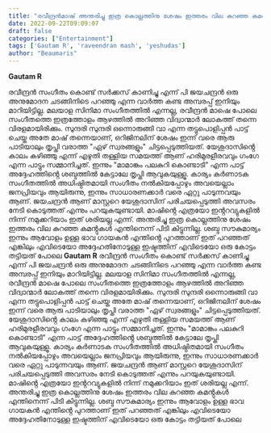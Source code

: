 ```yaml
---
title: "രവീന്ദ്രൻമാഷ് അന്തരിച്ചു ഇത്ര കൊല്ലത്തിനു ശേഷം ഇത്തരം വില കുറഞ്ഞ കമൻ്റുകൾ എന്തിനെന്ന് പിടി കിട്ടുന്നില്ല"
date: 2022-09-22T09:09:07
draft: false
categories: ["Entertainment"]
tags: ['Gautam R', 'raveendran mash', 'yeshudas']
author: "Beaumaris"
---
```


<strong>Gautam R</strong>

രവീന്ദ്രൻ സംഗീതം കൊണ്ട് സർക്കസ് കാണിച്ചു എന്ന് പി ജയചന്ദ്രൻ ഒരു അനുമോദന ചടങ്ങിനിടെ പറഞ്ഞു എന്ന വാർത്ത കണ്ട അമ്പരപ്പ് ഇനിയും മാറിയിട്ടില്ല. മലയാള സിനിമാ സംഗീതത്തിൽ എന്നല്ല, രവീന്ദ്രൻ മാഷെ പോലെ സംഗീതത്തെ ഇത്രത്തോളം ആഴത്തിൽ അറിഞ്ഞ വിദ്വാന്മാർ ലോകത്ത് തന്നെ വിരളമായിരിക്കും. സുന്ദരി സുന്ദരി ഒന്നൊരുങ്ങി വാ എന്ന തട്ടുപൊളിപ്പൻ പാട്ട് ചെയ്ത അതേ മാഷ് തന്നെയാണ്, ഒറിജിനലിന് ശേഷം ഇന്ന് വരെ ആരു പാടിയാലും തൃപ്തി വരാത്ത "ഏഴ് സ്വരങ്ങളും" ചിട്ടപ്പെടുത്തിയത്. യേശുദാസിൻ്റെ കാലം കഴിഞ്ഞു എന്ന് എഴുതി തള്ളിയ സമയത്ത് ആണ് ഹരിമുരളീരവവും ഗംഗേ എന്ന പാട്ടും സമ്മാനിച്ചത്. ഇന്നും "മാമാങ്കം പലകുറി കൊണ്ടാടി" എന്ന പാട്ട് അദ്ദേഹത്തിൻ്റെ ശബ്ദത്തിൽ കേട്ടാലേ തൃപ്തി ആവുകയുള്ളൂ. കാര്യം കർണാടക സംഗീതത്തിൽ അധിഷ്ഠിതമായി സംഗീതം നൽകിയപ്പോഴും അവയെല്ലാം ജനപ്രിയവും ആയിരുന്നു, ഇന്നും സാധാരണക്കാർ വരെ ഏറ്റു പാടുന്നവയും ആണ്. ജയചന്ദ്രൻ ആണ് മാസ്റ്ററെ യേശുദാസിന് പരിചയപ്പെടുത്തി അവസരം നേടി കൊടുത്തത് എന്നും പറയുകയുണ്ടായി. മാഷിൻ്റെ എത്രയോ ഇൻ്ററവ്യുകളിൽ നിന്ന് നമുക്കറിയാം ഇത് ശരിയല്ല എന്ന്. അന്തരിച്ചു ഇത്ര കൊല്ലത്തിനു ശേഷം ഇത്തരം വില കുറഞ്ഞ കമൻ്റുകൾ എന്തിനെന്ന് പിടി കിട്ടുന്നില്ല. ശബ്ദ സൗകുമാര്യം ഇന്നും ആവോളം ഉള്ള ഭാവ ഗായകൻ എന്തിൻ്റെ പുറത്താണ് ഇത് പറഞ്ഞത് എങ്കിലും എവിടെയോ അദ്ദേഹതിനോടുള്ള ഇഷ്ടത്തിന് എവിടെയോ ഒരു കോട്ടം തട്ടിയത് പോലെ
**Gautam R** രവീന്ദ്രൻ സംഗീതം കൊണ്ട് സർക്കസ് കാണിച്ചു എന്ന് പി ജയചന്ദ്രൻ ഒരു അനുമോദന ചടങ്ങിനിടെ പറഞ്ഞു എന്ന വാർത്ത കണ്ട അമ്പരപ്പ് ഇനിയും മാറിയിട്ടില്ല. മലയാള സിനിമാ സംഗീതത്തിൽ എന്നല്ല, രവീന്ദ്രൻ മാഷെ പോലെ സംഗീതത്തെ ഇത്രത്തോളം ആഴത്തിൽ അറിഞ്ഞ വിദ്വാന്മാർ ലോകത്ത് തന്നെ വിരളമായിരിക്കും. സുന്ദരി സുന്ദരി ഒന്നൊരുങ്ങി വാ എന്ന തട്ടുപൊളിപ്പൻ പാട്ട് ചെയ്ത അതേ മാഷ് തന്നെയാണ്, ഒറിജിനലിന് ശേഷം ഇന്ന് വരെ ആരു പാടിയാലും തൃപ്തി വരാത്ത "ഏഴ് സ്വരങ്ങളും" ചിട്ടപ്പെടുത്തിയത്. യേശുദാസിൻ്റെ കാലം കഴിഞ്ഞു എന്ന് എഴുതി തള്ളിയ സമയത്ത് ആണ് ഹരിമുരളീരവവും ഗംഗേ എന്ന പാട്ടും സമ്മാനിച്ചത്. ഇന്നും "മാമാങ്കം പലകുറി കൊണ്ടാടി" എന്ന പാട്ട് അദ്ദേഹത്തിൻ്റെ ശബ്ദത്തിൽ കേട്ടാലേ തൃപ്തി ആവുകയുള്ളൂ. കാര്യം കർണാടക സംഗീതത്തിൽ അധിഷ്ഠിതമായി സംഗീതം നൽകിയപ്പോഴും അവയെല്ലാം ജനപ്രിയവും ആയിരുന്നു, ഇന്നും സാധാരണക്കാർ വരെ ഏറ്റു പാടുന്നവയും ആണ്. ജയചന്ദ്രൻ ആണ് മാസ്റ്ററെ യേശുദാസിന് പരിചയപ്പെടുത്തി അവസരം നേടി കൊടുത്തത് എന്നും പറയുകയുണ്ടായി. മാഷിൻ്റെ എത്രയോ ഇൻ്ററവ്യുകളിൽ നിന്ന് നമുക്കറിയാം ഇത് ശരിയല്ല എന്ന്. അന്തരിച്ചു ഇത്ര കൊല്ലത്തിനു ശേഷം ഇത്തരം വില കുറഞ്ഞ കമൻ്റുകൾ എന്തിനെന്ന് പിടി കിട്ടുന്നില്ല. ശബ്ദ സൗകുമാര്യം ഇന്നും ആവോളം ഉള്ള ഭാവ ഗായകൻ എന്തിൻ്റെ പുറത്താണ് ഇത് പറഞ്ഞത് എങ്കിലും എവിടെയോ അദ്ദേഹതിനോടുള്ള ഇഷ്ടത്തിന് എവിടെയോ ഒരു കോട്ടം തട്ടിയത് പോലെ
